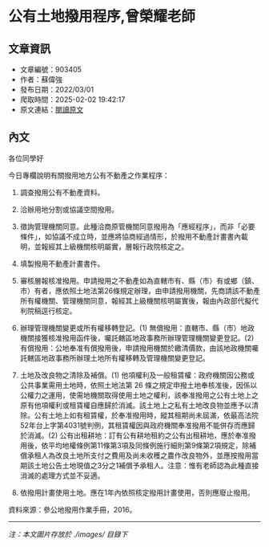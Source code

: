 # 公有土地撥用程序,曾榮耀老師

## 文章資訊
- 文章編號：903405
- 作者：蘇偉強
- 發布日期：2022/03/01
- 爬取時間：2025-02-02 19:42:17
- 原文連結：[閱讀原文](https://real-estate.get.com.tw/Columns/detail.aspx?no=903405)

## 內文
各位同學好

今日專欄說明有關撥用地方公有不動產之作業程序：

1. 調查撥用公有不動產資料。

2. 洽辦用地分割或協議空間撥用。

3. 徵詢管理機關同意。此種洽商原管機關同意撥用為「應經程序」，而非「必要條件」，如協議不成立時，並應將協商經過情形，於撥用不動產計畫書內載明，並報經其上級機關核明屬實，層報行政院核定之。

4. 填製撥用不動產計畫書件。

5. 審核層報核准撥用。申請撥用之不動產如為直轄市有、縣（市）有或鄉（鎮、市）有者，應依照土地法第26條規定辦理，由申請撥用機關，先商請該不動產所有權機關、管理機關同意，報經其上級機關核明屬實後，報由內政部代擬代判院稿逕行核定。

6. 辦理管理機關變更或所有權移轉登記。(1) 無償撥用：直轄市、縣（市）地政機關接獲核准撥用函件後，囑託轄區地政事務所辦理管理機關變更登記。(2) 有償撥用：公地奉准有償撥用後，申請撥用機關於繳清價款，由該地政機關囑託轄區地政事務所辦理土地所有權移轉及管理機關變更登記。

7. 土地及改良物之清除及補償。(1) 他項權利及一般租賃權：政府機關因公務或公共事業需用土地時，依照土地法第 26 條之規定申撥土地奉核准後，因係以公權力之運用，使需地機關取得使用土地之權利，該奉准撥用之公有土地上之原有他項權利或租賃權自應歸於消滅。該土地上之私有土地改良物並應予以清除。公有土地上如有租賃權，於奉准撥用時，縱其租期尚未屆滿，依最高法院52年台上字第4031號判例，其租賃權因與政府機關奉准撥用不能併存而應歸於消滅。(2) 公有出租耕地：訂有公有耕地租約之公有出租耕地，應於奉准撥用後，依平均地權條例第11條第3項及同條例施行細則第9條第2項規定，除補償承租人為改良土地所支付之費用及尚未收穫之農作改良物外，並應按撥用當期該土地公告土地現值之3分之1補償予承租人。注意：惟有老師認為此種直接消滅的處理方式並不妥適。

8. 依撥用計畫使用土地。應在1年內依照核定撥用計畫使用，否則應廢止撥用。

資料來源：參公地撥用作業手冊，2016。

---
*注：本文圖片存放於 ./images/ 目錄下*
